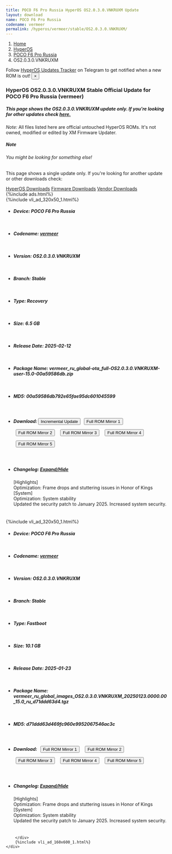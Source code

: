 ```yaml
---
title: POCO F6 Pro Russia HyperOS OS2.0.3.0.VNKRUXM Update
layout: download
name: POCO F6 Pro Russia
codename: vermeer
permalink: /hyperos/vermeer/stable/OS2.0.3.0.VNKRUXM/
---
```

<nav aria-label="breadcrumb">
    <ol class="breadcrumb">
        <li class="breadcrumb-item"><a href="/">Home</a></li>
        <li class="breadcrumb-item"><a href="/hyperos/">HyperOS</a></li>
        <li class="breadcrumb-item"><a href="/hyperos/vermeer/">POCO F6 Pro Russia</a></li>
        <li class="breadcrumb-item active" aria-current="page">OS2.0.3.0.VNKRUXM</li>
    </ol>
</nav>
<div class="alert alert-primary alert-dismissible fade show" role="alert">
    Follow <a href="https://t.me/MIUIUpdatesTracker" class="alert-link">HyperOS Updates Tracker</a> on Telegram to get
    notified when a new ROM is out!
    <button type="button" class="close" data-dismiss="alert" aria-label="Close">
        <span aria-hidden="true">&times;</span>
    </button>
</div>
<div class="col-12 mx-auto">
    <h3 class="title bg-light p-2 rounded">HyperOS OS2.0.3.0.VNKRUXM Stable Official Update for POCO F6 Pro Russia (vermeer)</h3>
    <h5>This page shows the OS2.0.3.0.VNKRUXM update only. If you're looking for other updates check
        <a href="/hyperos/vermeer/">here.</a></h5>
    <p><i>Note: </i>All files listed here are official untouched HyperOS ROMs.
        It's not owned, modified or edited by XM Firmware Updater.</p>
    <div class="card">
        <div class="card-body">
            <h5 class="card-title">Note</h5>
            <h6 class="card-subtitle mb-2 text-muted">You might be looking for something else!</h6>
            <p class="card-text">This page shows a single update only.
                If you're looking for another update or other downloads check:</p>
            <a href="/hyperos/" class="card-link">HyperOS Downloads</a>
            <a href="/firmware/" class="card-link">Firmware Downloads</a>
            <a href="/vendor/" class="card-link">Vendor Downloads</a>
        </div>
    </div>
    {%include ads.html%}
    <div class="row justify-content-center">
        <div class="col-10" id="downloads">
                    <div class="card card-body">
            {%include vli_ad_320x50_1.html%}
            <ul class="list-unstyled">
                <li style="padding-bottom: 10px;">
                    <h5><b>Device: </b>POCO F6 Pro Russia</h5>
                </li>
                <li style="padding-bottom: 10px;">
                    <h5><b>Codename: </b> <a href="/hyperos/vermeer/" target="_blank">vermeer</a> </h5>
                </li>
                <li style="padding-bottom: 10px;">
                    <h5><b>Version: </b>OS2.0.3.0.VNKRUXM</h5>
                </li>
                <li style="padding-bottom: 10px;">
                    <h5><b>Branch: </b>Stable</h5>
                </li>
                <li style="padding-bottom: 10px;">
                    <h5><b>Type: </b>Recovery</h5>
                </li>
                <li style="padding-bottom: 10px;">
                    <h5><b>Size: </b>6.5 GB</h5>
                </li>
                <li style="padding-bottom: 10px;">
                    <h5><b>Release Date: </b>2025-02-12</h5>
                </li>
                <li style="padding-bottom: 10px;">
                    <h5><b>Package Name: </b><span id="filename" class="text-dark">vermeer_ru_global-ota_full-OS2.0.3.0.VNKRUXM-user-15.0-00a59586db.zip</span></h5>
                </li>
                <li style="padding-bottom: 10px;">
                    <h5><b>MD5: </b><span id="md5" class="text-muted">00a59586db792e65fae95dc601045599</span></h5>
                </li>
                <li style="padding-bottom: 10px;">
                    <h5><b>Download: </b><button type="button" id="incremental_download" class="btn btn-warning" onclick="window.open('https://bigota.d.miui.com/OS2.0.3.0.VNKRUXM/vermeer_ru_global-ota_incremental-OS2.0.1.0.VNKRUXM-OS2.0.3.0.VNKRUXM-user-15.0-cc8cf92c8e.zip', '_blank');"><i class="fa fa-download"></i> Incremental Update</button> <button type="button" id="download" class="btn btn-primary" style="margin: 7px;" onclick="window.open('https://cdnorg.d.miui.com/OS2.0.3.0.VNKRUXM/vermeer_ru_global-ota_full-OS2.0.3.0.VNKRUXM-user-15.0-00a59586db.zip', '_blank');"><i class="fa fa-download"></i> Full ROM Mirror 1</button> <button type="button" id="download" class="btn btn-primary" style="margin: 7px;" onclick="window.open('https://bkt-sgp-miui-ota-update-alisgp.oss-ap-southeast-1.aliyuncs.com/OS2.0.3.0.VNKRUXM/vermeer_ru_global-ota_full-OS2.0.3.0.VNKRUXM-user-15.0-00a59586db.zip', '_blank');"><i class="fa fa-download"></i> Full ROM Mirror 2</button> <button type="button" id="download" class="btn btn-primary" style="margin: 7px;" onclick="window.open('https://bn.d.miui.com/OS2.0.3.0.VNKRUXM/vermeer_ru_global-ota_full-OS2.0.3.0.VNKRUXM-user-15.0-00a59586db.zip', '_blank');"><i class="fa fa-download"></i> Full ROM Mirror 3</button> <button type="button" id="download" class="btn btn-primary" style="margin: 7px;" onclick="window.open('https://bigota.d.miui.com/OS2.0.3.0.VNKRUXM/vermeer_ru_global-ota_full-OS2.0.3.0.VNKRUXM-user-15.0-00a59586db.zip', '_blank');"><i class="fa fa-download"></i> Full ROM Mirror 4</button> <button type="button" id="download" class="btn btn-primary" style="margin: 7px;" onclick="window.open('https://hugeota.d.miui.com/OS2.0.3.0.VNKRUXM/vermeer_ru_global-ota_full-OS2.0.3.0.VNKRUXM-user-15.0-00a59586db.zip', '_blank');"><i class="fa fa-download"></i> Full ROM Mirror 5</button></h5>
                </li>
                <li style="padding-bottom: 10px;">
                    <h5><b>Changelog: </b><a href="#vermeer_1_changelog" data-toggle="collapse" role="button"
                            aria-expanded="false" aria-controls="vermeer_1_changelog"> <i class="fa fa-arrow-down"
                                aria-hidden="true"></i> Expand/Hide</a></h5>
                    <div class="collapse" id="vermeer_1_changelog">
                        <p id="changelog_text">[Highlights]<br>Optimization: Frame drops and stuttering issues in Honor of Kings<br>[System]<br>Optimization: System stability<br>Updated the security patch to January 2025. Increased system security.</p>
                    </div>
                </li>
            </ul>
        </div>
        <div class="card card-body">
            {%include vli_ad_320x50_1.html%}
            <ul class="list-unstyled">
                <li style="padding-bottom: 10px;">
                    <h5><b>Device: </b>POCO F6 Pro Russia</h5>
                </li>
                <li style="padding-bottom: 10px;">
                    <h5><b>Codename: </b> <a href="/hyperos/vermeer/" target="_blank">vermeer</a> </h5>
                </li>
                <li style="padding-bottom: 10px;">
                    <h5><b>Version: </b>OS2.0.3.0.VNKRUXM</h5>
                </li>
                <li style="padding-bottom: 10px;">
                    <h5><b>Branch: </b>Stable</h5>
                </li>
                <li style="padding-bottom: 10px;">
                    <h5><b>Type: </b>Fastboot</h5>
                </li>
                <li style="padding-bottom: 10px;">
                    <h5><b>Size: </b>10.1 GB</h5>
                </li>
                <li style="padding-bottom: 10px;">
                    <h5><b>Release Date: </b>2025-01-23</h5>
                </li>
                <li style="padding-bottom: 10px;">
                    <h5><b>Package Name: </b><span id="filename" class="text-dark">vermeer_ru_global_images_OS2.0.3.0.VNKRUXM_20250123.0000.00_15.0_ru_d71ddd63d4.tgz</span></h5>
                </li>
                <li style="padding-bottom: 10px;">
                    <h5><b>MD5: </b><span id="md5" class="text-muted">d71ddd63d469fc960e9952067546ac3c</span></h5>
                </li>
                <li style="padding-bottom: 10px;">
                    <h5><b>Download: </b> <button type="button" id="download" class="btn btn-primary" style="margin: 7px;" onclick="window.open('https://cdnorg.d.miui.com/OS2.0.3.0.VNKRUXM/vermeer_ru_global_images_OS2.0.3.0.VNKRUXM_20250123.0000.00_15.0_ru_d71ddd63d4.tgz', '_blank');"><i class="fa fa-download"></i> Full ROM Mirror 1</button> <button type="button" id="download" class="btn btn-primary" style="margin: 7px;" onclick="window.open('https://bkt-sgp-miui-ota-update-alisgp.oss-ap-southeast-1.aliyuncs.com/OS2.0.3.0.VNKRUXM/vermeer_ru_global_images_OS2.0.3.0.VNKRUXM_20250123.0000.00_15.0_ru_d71ddd63d4.tgz', '_blank');"><i class="fa fa-download"></i> Full ROM Mirror 2</button> <button type="button" id="download" class="btn btn-primary" style="margin: 7px;" onclick="window.open('https://bn.d.miui.com/OS2.0.3.0.VNKRUXM/vermeer_ru_global_images_OS2.0.3.0.VNKRUXM_20250123.0000.00_15.0_ru_d71ddd63d4.tgz', '_blank');"><i class="fa fa-download"></i> Full ROM Mirror 3</button> <button type="button" id="download" class="btn btn-primary" style="margin: 7px;" onclick="window.open('https://bigota.d.miui.com/OS2.0.3.0.VNKRUXM/vermeer_ru_global_images_OS2.0.3.0.VNKRUXM_20250123.0000.00_15.0_ru_d71ddd63d4.tgz', '_blank');"><i class="fa fa-download"></i> Full ROM Mirror 4</button> <button type="button" id="download" class="btn btn-primary" style="margin: 7px;" onclick="window.open('https://hugeota.d.miui.com/OS2.0.3.0.VNKRUXM/vermeer_ru_global_images_OS2.0.3.0.VNKRUXM_20250123.0000.00_15.0_ru_d71ddd63d4.tgz', '_blank');"><i class="fa fa-download"></i> Full ROM Mirror 5</button></h5>
                </li>
                <li style="padding-bottom: 10px;">
                    <h5><b>Changelog: </b><a href="#vermeer_2_changelog" data-toggle="collapse" role="button"
                            aria-expanded="false" aria-controls="vermeer_2_changelog"> <i class="fa fa-arrow-down"
                                aria-hidden="true"></i> Expand/Hide</a></h5>
                    <div class="collapse" id="vermeer_2_changelog">
                        <p id="changelog_text">[Highlights]<br>Optimization: Frame drops and stuttering issues in Honor of Kings<br>[System]<br>Optimization: System stability<br>Updated the security patch to January 2025. Increased system security.</p>
                    </div>
                </li>
            </ul>
        </div>

        </div>
        {%include vli_ad_160x600_1.html%}
    </div>
</div>
